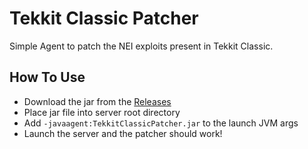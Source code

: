 # Tekkit Classic Patcher
Simple Agent to patch the NEI exploits present in Tekkit Classic.

## How To Use
- Download the jar from the [Releases](https://github.com/ZeroMemes/TekkitClassicPatcher/releases)
- Place jar file into server root directory
- Add ``-javaagent:TekkitClassicPatcher.jar`` to the launch JVM args
- Launch the server and the patcher should work!